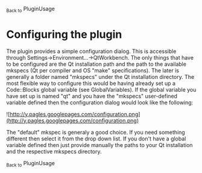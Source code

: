 <sub>Back to</sub> PluginUsage

# Configuring the plugin #

The plugin provides a simple configuration dialog. This is accessible through Settings->Environment...->QtWorkbench. The only things that have to be configured are the Qt installation path and the path to the available mkspecs (Qt per compiler and OS "make" specifications). The later is generally a folder named "mkspecs" under the Qt installation directory. The most flexible way to configure this would be having already set up a Code::Blocks global variable (see GlobalVariables). If the global variable you have set up is named "qt" and you have the "mkspecs" user-defined variable defined then the configuration dialog would look like the following:

![http://y.pagles.googlepages.com/configuration.png](http://y.pagles.googlepages.com/configuration.png)

The "default" mkspec is generaly a good choice. If you need something different then select it from the drop down list. If you don't have a global variable defined then just provide manually the paths to your Qt installation and the respective mkspecs directory.

<sub>Back to</sub> PluginUsage
